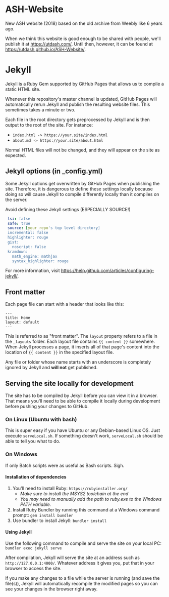 # ASH-Website
New ASH website (2018) based on the old archive from Weebly like 6 years ago.

When we think this website is good enough to be shared with people, we'll publish it at https://utdash.com/.
Until then, however, it can be found at https://utdash.github.io/ASH-Website/.

# Jekyll
Jekyll is a Ruby Gem supported by GitHub Pages that allows us to compile a static HTML site.

Whenever this repository's master channel is updated, GitHub Pages will automatically rerun Jekyll
and publish the resulting website files. This sometimes takes a minute or two.

Each file in the root directory gets preprocessed by Jekyll and is then output to the root of the site.
For instance:
- `index.html -> https://your.site/index.html`
- `about.md -> https://your.site/about.html`

Normal HTML files will not be changed, and they will appear on the site as expected.

## Jekyll options (in \_config.yml)
Some Jekyll options get overwritten by GitHub Pages when publishing the site. Therefore, it is dangerous to define these settings locally because doing so will cause Jekyll to compile differently locally than it compiles on the server.

Avoid defining these Jekyll settings (ESPECIALLY SOURCE!)
```yml
 lsi: false
 safe: true
 source: [your repo's top level directory]
 incremental: false
 highlighter: rouge
 gist:
   noscript: false
 kramdown:
   math_engine: mathjax
   syntax_highlighter: rouge
```

For more information, visit <https://help.github.com/articles/configuring-jekyll/>.

## Front matter
Each page file can start with a header that looks like this:
```
---
title: Home
layout: default
---
```

This is referred to as "front matter". The `layout` property refers to a file in the `_layouts` folder.
Each layout file contains `{{ content }}` somewhere. When Jekyll processes a page, it inserts all of that page's content
into the location of `{{ content }}` in the specified layout file.

Any file or folder whose name starts with an underscore is completely ignored by Jekyll and **will not** get published.

## Serving the site locally for development
The site has to be compiled by Jekyll before you can view it in a browser.
That means you'll need to be able to compile it locally during development before pushing your changes to GitHub.

### On Linux (Ubuntu with bash)
This is super easy if you have Ubuntu or any Debian-based Linux OS. Just execute `serveLocal.sh`. If something doesn't work, `serveLocal.sh` should be able to tell you what to do.

### On Windows
If only Batch scripts were as useful as Bash scripts. Sigh.

#### Installation of dependencies
1. You'll need to install Ruby: `https://rubyinstaller.org/`
   -  _Make sure to install the MSYS2 toolchain at the end_
   -  _You may need to manually add the path to ruby.exe to the Windows PATH variable._
2. Install Ruby Bundler by running this command at a Windows command prompt: `gem install bundler`
3. Use bundler to install Jekyll: `bundler install`
   
#### Using Jekyll
Use the following command to compile and serve the site on your local PC: `bundler exec jekyll serve`

After compilation, Jekyll will serve the site at an address such as `http://127.0.0.1:4000/`.
Whatever address it gives you, put that in your browser to access the site.

If you make any changes to a file while the server is running (and save the file(s)),
Jekyll will automatically recompile the modified pages so you can see your changes in the browser right away.
